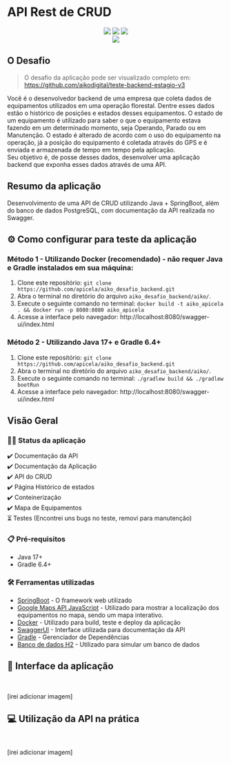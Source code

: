 # API Rest de CRUD

<p align="center">
  <img src="https://img.shields.io/badge/Java-000?style=for-the-badge&logo=java&logoColor=white"/>
  <img src="https://img.shields.io/badge/Spring-000?style=for-the-badge&logo=spring&logoColor=green"/>
  <img src="https://img.shields.io/badge/PostgreSQL-black?style=for-the-badge&logo=postgresql&logoColor=blue"/>
  <br> <img src="http://img.shields.io/static/v1?label=STATUS&message=OK&color=RED&style=for-the-badge"/>
</p>

## O Desafio

> O desafio da aplicação pode ser visualizado completo em: https://github.com/aikodigital/teste-backend-estagio-v3

Você é o desenvolvedor backend de uma empresa que coleta dados de equipamentos utilizados em uma operação florestal.
Dentre esses dados estão o histórico de posições e estados desses equipamentos. O estado de um equipamento é utilizado
para saber o que o equipamento estava fazendo em um determinado momento, seja Operando, Parado ou em Manutenção. O
estado é alterado de acordo com o uso do equipamento na operação, já a posição do equipamento é coletada através do GPS
e é enviada e armazenada de tempo em tempo pela aplicação.<br>
Seu objetivo é, de posse desses dados, desenvolver uma aplicação backend que exponha esses dados através de uma API.

## Resumo da aplicação

Desenvolvimento de uma API de CRUD utilizando Java + SpringBoot, além do banco de dados PostgreSQL, com documentação da
API realizada no Swagger.

## ⚙️ Como configurar para teste da aplicação
### Método 1 - Utilizando Docker (recomendado) - não requer Java e Gradle instalados em sua máquina:
1. Clone este repositório: ``` git clone https://github.com/apicela/aiko_desafio_backend.git ```
2. Abra o terminal no diretório do arquivo `aiko_desafio_backend/aiko/`.
3. Execute o seguinte comando no terminal: ```docker build -t aiko_apicela . && docker run -p 8080:8080 aiko_apicela```
4. Acesse a interface pelo navegador: http://localhost:8080/swagger-ui/index.html
   <br>
### Método 2 - Utilizando Java 17+ e Gradle 6.4+
1. Clone este repositório: ``` git clone https://github.com/apicela/aiko_desafio_backend.git ```
2. Abra o terminal no diretório do arquivo `aiko_desafio_backend/aiko/`.
3. Execute o seguinte comando no terminal: ```./gradlew build && ./gradlew bootRun```
4. Acesse a interface pelo navegador: http://localhost:8080/swagger-ui/index.html
   <br>


## Visão Geral

### 👨‍💻 Status da aplicação

:heavy_check_mark: Documentação da API<br>
:heavy_check_mark: Documentação da Aplicação <br>
:heavy_check_mark: API do CRUD <br>
:heavy_check_mark: Página Histórico de estados <br>
:heavy_check_mark: Conteinerização <br>
:heavy_check_mark: Mapa de Equipamentos <br>
⏳ Testes (Encontrei uns bugs no teste, removi para manutenção)<br>


### 📋 Pré-requisitos

* Java 17+ <br>
* Gradle 6.4+<br>
### 🛠️ Ferramentas utilizadas

* [SpringBoot](https://spring.io/) - O framework web utilizado
* [Google Maps API JavaScript](https://developers.google.com/maps/documentation/javascript?hl=pt-br) - Utilizado para
  mostrar a localização dos equipamentos no mapa, sendo um mapa interativo.
* [Docker](https://www.docker.com/) - Utilizado para build, teste e deploy da aplicação
* [SwaggerUI](https://swagger.io/tools/swagger-ui/) - Interface utilizada para documentação da API
* [Gradle](https://gradle.org/) - Gerenciador de Dependências
* [Banco de dados H2](https://www.h2database.com/html/main.html) - Utilizado para simular um banco de dados

## 📝 Interface da aplicação

<br>

[irei adicionar imagem]

## 💻 Utilização da API na prática
<br>

[irei adicionar imagem]

<br>

